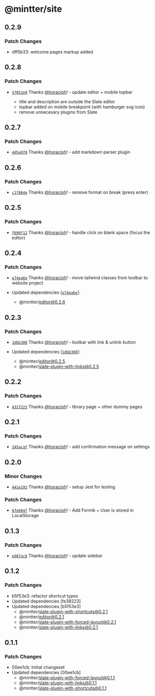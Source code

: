 # @mintter/site

## 0.2.9

### Patch Changes

- dff5b33: welcome pages markup added

## 0.2.8

### Patch Changes

- [`57852e9`](https://github.com/mintterteam/frontend/commit/57852e91c3273d6eef8e310581151e3c69e696aa)
  Thanks [@horacioh](https://github.com/horacioh)! - update editor + mobile
  topbar

  - title and description are outside the Slate editor
  - topbar added on mobile breakpoint (with hamburger svg icon)
  - remove unnecesary plugins from Slate

## 0.2.7

### Patch Changes

- [`4d5a978`](https://github.com/mintterteam/frontend/commit/4d5a9789514b9ab6c5eaf810b512c74f9323998a)
  Thanks [@horacioh](https://github.com/horacioh)! - add markdown parser plugin

## 0.2.6

### Patch Changes

- [`c1f864e`](https://github.com/mintterteam/frontend/commit/c1f864eb7c7f4218461c794a3ecc093d9ffc631d)
  Thanks [@horacioh](https://github.com/horacioh)! - remove format on break
  (press enter)

## 0.2.5

### Patch Changes

- [`f690f12`](https://github.com/mintterteam/frontend/commit/f690f1259fefc0f452a60a7609259caacb7b0860)
  Thanks [@horacioh](https://github.com/horacioh)! - handle click on blank space
  (focus the editor)

## 0.2.4

### Patch Changes

- [`e74ea6e`](https://github.com/mintterteam/frontend/commit/e74ea6ec991afa2a91e556000c9bc203bb7cc8d2)
  Thanks [@horacioh](https://github.com/horacioh)! - move tailwind classes from
  toolbar to website project

- Updated dependencies
  [[`e74ea6e`](https://github.com/mintterteam/frontend/commit/e74ea6ec991afa2a91e556000c9bc203bb7cc8d2)]:
  - @mintter/editor@0.2.6

## 0.2.3

### Patch Changes

- [`1dbb308`](https://github.com/mintterteam/frontend/commit/1dbb308ad1e24ef5a808c22076cfe5dee29a01a0)
  Thanks [@horacioh](https://github.com/horacioh)! - toolbar with link & unlink
  button

- Updated dependencies
  [[`1dbb308`](https://github.com/mintterteam/frontend/commit/1dbb308ad1e24ef5a808c22076cfe5dee29a01a0)]:
  - @mintter/editor@0.2.5
  - @mintter/slate-plugin-with-links@0.2.5

## 0.2.2

### Patch Changes

- [`431f223`](https://github.com/mintterteam/frontend/commit/431f223a9c4ce33e931f4171f63e9e036b0cc879)
  Thanks [@horacioh](https://github.com/horacioh)! - library page + other dummy
  pages

## 0.2.1

### Patch Changes

- [`245acaf`](https://github.com/mintterteam/frontend/commit/245acaffc7d8db29463213075d9e3c525f21135a)
  Thanks [@horacioh](https://github.com/horacioh)! - add confirmation message on
  settings

## 0.2.0

### Minor Changes

- [`441e193`](https://github.com/mintterteam/frontend/commit/441e193566fcbb975582c74e04fa0ec288999605)
  Thanks [@horacioh](https://github.com/horacioh)! - setup Jest for testing

### Patch Changes

- [`6fe6047`](https://github.com/mintterteam/frontend/commit/6fe60477066e9144a3f5085fe6ae10882d0812d4)
  Thanks [@horacioh](https://github.com/horacioh)! - Add Formik + User is stored
  in LocalStorage

## 0.1.3

### Patch Changes

- [`e987acb`](https://github.com/mintterteam/frontend/commit/e987acbcdba5babf8114ec02ec163e9e6b70541b)
  Thanks [@horacioh](https://github.com/horacioh)! - update sidebar

## 0.1.2

### Patch Changes

- b5f53e3: refactor shortcut types
- Updated dependencies [fe38223]
- Updated dependencies [b5f53e3]
  - @mintter/slate-plugin-with-shortcuts@0.2.1
  - @mintter/editor@0.2.1
  - @mintter/slate-plugin-with-forced-layout@0.2.1
  - @mintter/slate-plugin-with-links@0.2.1

## 0.1.1

### Patch Changes

- 00ee1cb: Initial changeset
- Updated dependencies [00ee1cb]
  - @mintter/slate-plugin-with-forced-layout@0.1.1
  - @mintter/slate-plugin-with-links@0.1.1
  - @mintter/slate-plugin-with-shortcuts@0.1.1
